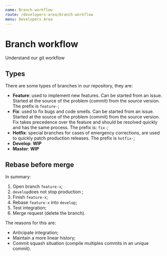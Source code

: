 ```yaml
---
name: Branch workflow
route: /developers-area/branch-workflow
menu: Developers Area
---
```


# Branch workflow

Understand our git workflow

## Types

There are some types of branches in our repository, they are:

- **Feature**: used to implement new features. Can be started from an issue. Started at the source of the problem \(commit\) from the source version. The prefix is `feature-`;
- **Fix**: used to fix bugs and code smells. Can be started from an issue. Started at the source of the problem \(commit\) from the source version. Fix takes precedence over the feature and should be resolved quickly and has the same process. The prefix is: `fix-`;
- **Hotfix**: special branches for cases of emergency corrections, are used to quickly patch production releases. The prefix is `hotfix-`;
- **Develop**: **WIP**
- **Master**: **WIP**

## **Rebase before merge**

In summary:

1. Open branch `feature-x`;
2. `develop`does not stop production ;
3. Finish `feature-x`;
4. Rebase `feature-x` into `develop`;
5. Test integration;
6. Merge request \(delete the branch\).

The reasons for this are:

- Anticipate integration;
- Maintain a more linear history;
- Commit squash situation \(compile multiples commits in an unique commit\).
